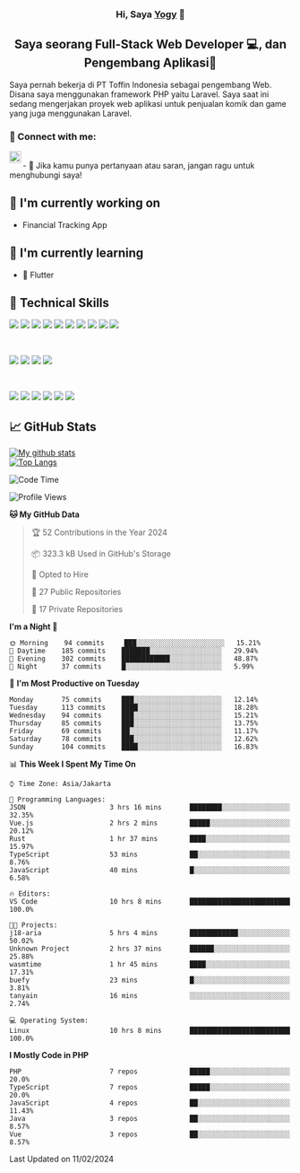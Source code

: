 <h3 align="center">
Hi, Saya <a href="#" target="_blank" rel="noreferrer">Yogy</a> 👋
</h3>

<h2 align="center">
Saya seorang Full-Stack Web Developer 💻, dan Pengembang Aplikasi📱
</h2>

Saya pernah bekerja di PT Toffin Indonesia sebagai pengembang Web. Disana saya menggunakan framework PHP yaitu Laravel. Saya saat ini sedang mengerjakan proyek web aplikasi untuk penjualan komik dan game yang juga menggunakan Laravel.

### 🤝 Connect with me:

<a href="https://www.linkedin.com/in/yogyphang/"><img align="left" src="https://raw.githubusercontent.com/yushi1007/yushi1007/main/images/linkedin.svg" alt="Nothing628 | LinkedIn" width="21px"/></a>
<!-- <a href="https://instagram.com/yushi.95"><img align="left" src="https://raw.githubusercontent.com/yushi1007/yushi1007/main/images/instagram.svg" alt="Nothing628 | Instagram" width="21px"/></a> -->
</br>
- 💬 Jika kamu punya pertanyaan atau saran, jangan ragu untuk menghubungi saya!

## 🔭 I'm currently working on

- Financial Tracking App

## 🌱 I'm currently learning

- 📱 Flutter

## 💼 Technical Skills

![](https://img.shields.io/badge/Code-Vue-informational?style=flat&logo=vue.js&color=4FC08D)
![](https://img.shields.io/badge/Code-React-informational?style=flat&logo=react&color=61DAFB)
![](https://img.shields.io/badge/Code-Redux-informational?style=flat&logo=Redux&color=764ABC)
![](https://img.shields.io/badge/Code-JavaScript-informational?style=flat&logo=JavaScript&color=F7DF1E)
![](https://img.shields.io/badge/Code-Typescript-informational?style=flat&logo=TypeScript&color=3178C6)
![](https://img.shields.io/badge/Code-HTML5-informational?style=flat&logo=HTML5&color=E34F26)
![](https://img.shields.io/badge/Code-PostgreSQL-informational?style=flat&logo=PostgreSQL&color=336791)
![](https://img.shields.io/badge/Code-SQLite-informational?style=flat&logo=SQLite&color=003B57)
![](https://img.shields.io/badge/Code-PHP-informational?style=flat&logo=php&color=777BB4)
![](https://img.shields.io/badge/Code-CSharp-informational?style=flat&logo=C%20Sharp&color=239120)

</br>

![](https://img.shields.io/badge/Style-Bootstrap-informational?style=flat&logo=Bootstrap&color=7952B3)
![](https://img.shields.io/badge/Style-CSS3-informational?style=flat&logo=CSS3&color=1572B6)
![](https://img.shields.io/badge/Style-styled--components-informational?style=flat&logo=styled-components&color=DB7093)
![](https://img.shields.io/badge/Style-Material--UI-informational?style=flat&logo=Material-UI&color=0081CB)


</br>

![](https://img.shields.io/badge/Tools-Figma-informational?style=flat&logo=Figma&color=F24E1E)
![](https://img.shields.io/badge/Tools-NPM-informational?style=flat&logo=NPM&color=CB3837)
![](https://img.shields.io/badge/Tools-Yarn-informational?style=flat&logo=Yarn&color=2C8EBB)
![](https://img.shields.io/badge/Tools-Postman-informational?style=flat&logo=Postman&color=FF6C37)
![](https://img.shields.io/badge/Tools-Git-informational?style=flat&logo=Git&color=F05032)
![](https://img.shields.io/badge/Tools-GitHub-informational?style=flat&logo=GitHub&color=181717)

## 📈 GitHub Stats 

[![My github stats](https://github-readme-stats.vercel.app/api?username=nothing628)](https://github.com/nothing628)
</br>
[![Top Langs](https://github-readme-stats.vercel.app/api/top-langs/?username=nothing628)](https://github.com/nothing628)
</br>

<!--START_SECTION:waka-->
![Code Time](http://img.shields.io/badge/Code%20Time-1%2C261%20hrs%2055%20mins-blue)

![Profile Views](http://img.shields.io/badge/Profile%20Views-0-blue)

**🐱 My GitHub Data** 

> 🏆 52 Contributions in the Year 2024
 > 
> 📦 323.3 kB Used in GitHub's Storage 
 > 
> 💼 Opted to Hire
 > 
> 📜 27 Public Repositories 
 > 
> 🔑 17 Private Repositories  
 > 
**I'm a Night 🦉** 

```text
🌞 Morning    94 commits     ███░░░░░░░░░░░░░░░░░░░░░░   15.21% 
🌆 Daytime    185 commits    ███████░░░░░░░░░░░░░░░░░░   29.94% 
🌃 Evening    302 commits    ████████████░░░░░░░░░░░░░   48.87% 
🌙 Night      37 commits     █░░░░░░░░░░░░░░░░░░░░░░░░   5.99%

```
📅 **I'm Most Productive on Tuesday** 

```text
Monday       75 commits     ███░░░░░░░░░░░░░░░░░░░░░░   12.14% 
Tuesday      113 commits    ████░░░░░░░░░░░░░░░░░░░░░   18.28% 
Wednesday    94 commits     ███░░░░░░░░░░░░░░░░░░░░░░   15.21% 
Thursday     85 commits     ███░░░░░░░░░░░░░░░░░░░░░░   13.75% 
Friday       69 commits     ██░░░░░░░░░░░░░░░░░░░░░░░   11.17% 
Saturday     78 commits     ███░░░░░░░░░░░░░░░░░░░░░░   12.62% 
Sunday       104 commits    ████░░░░░░░░░░░░░░░░░░░░░   16.83%

```


📊 **This Week I Spent My Time On** 

```text
⌚︎ Time Zone: Asia/Jakarta

💬 Programming Languages: 
JSON                     3 hrs 16 mins       ████████░░░░░░░░░░░░░░░░░   32.35% 
Vue.js                   2 hrs 2 mins        █████░░░░░░░░░░░░░░░░░░░░   20.12% 
Rust                     1 hr 37 mins        ████░░░░░░░░░░░░░░░░░░░░░   15.97% 
TypeScript               53 mins             ██░░░░░░░░░░░░░░░░░░░░░░░   8.76% 
JavaScript               40 mins             █░░░░░░░░░░░░░░░░░░░░░░░░   6.58%

🔥 Editors: 
VS Code                  10 hrs 8 mins       █████████████████████████   100.0%

🐱‍💻 Projects: 
j18-aria                 5 hrs 4 mins        ████████████░░░░░░░░░░░░░   50.02% 
Unknown Project          2 hrs 37 mins       ██████░░░░░░░░░░░░░░░░░░░   25.88% 
wasmtime                 1 hr 45 mins        ████░░░░░░░░░░░░░░░░░░░░░   17.31% 
buefy                    23 mins             █░░░░░░░░░░░░░░░░░░░░░░░░   3.81% 
tanyain                  16 mins             ░░░░░░░░░░░░░░░░░░░░░░░░░   2.74%

💻 Operating System: 
Linux                    10 hrs 8 mins       █████████████████████████   100.0%

```

**I Mostly Code in PHP** 

```text
PHP                      7 repos             █████░░░░░░░░░░░░░░░░░░░░   20.0% 
TypeScript               7 repos             █████░░░░░░░░░░░░░░░░░░░░   20.0% 
JavaScript               4 repos             ██░░░░░░░░░░░░░░░░░░░░░░░   11.43% 
Java                     3 repos             ██░░░░░░░░░░░░░░░░░░░░░░░   8.57% 
Vue                      3 repos             ██░░░░░░░░░░░░░░░░░░░░░░░   8.57%

```



 Last Updated on 11/02/2024
<!--END_SECTION:waka-->

<!--
Saya 
I love the entire process of developing creative websites. I love the challenge of finding caches and spending time to meet new people. Learning how people hide things and where people are likely to look.

**nothing628/nothing628** is a ✨ _special_ ✨ repository because its `README.md` (this file) appears on your GitHub profile.

Here are some ideas to get you started:

- 🔭 I’m currently working on ...
- 🌱 I’m currently learning ...
- 👯 I’m looking to collaborate on ...
- 🤔 I’m looking for help with ...
- 💬 Ask me about ...
- 📫 How to reach me: ...
- 😄 Pronouns: ...
- ⚡ Fun fact: ...
-->
